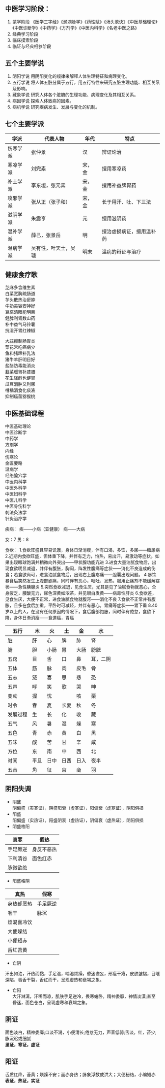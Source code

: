 ## 中医学习阶段：
1. 蒙学阶段
《医学三字经》《濒湖脉学》《药性赋》《汤头歌诀》《中医基础理论》《中医诊断学》《中药学》《方剂学》《中医内科学》《名老中医之路》
2. 经典学习阶段
3. 临床摸索阶段
4. 临证与经典相参阶段

## 五个主要学说
1. 阴阳学说
用阴阳变化的规律来解释人体生理特征和病理变化。
2. 五行学说
将人体五脏分属于五行，用五行特性来研究五脏生理功能、相互关系及影响。
3. 藏象学说
研究人体各个脏腑的生理功能、病理变化及其相互关系。
4. 病因学说
探索人体致病的因素。
5. 病机学说
研究疾病发生、发展与变化的机制。

## 七个主要学派

| 学派     | 代表人物             | 年代   | 特点                     |
|----------|----------------------|--------|--------------------------|
| 伤寒学派 | 张仲景               | 汉     | 辨证论治                 |
| 寒凉学派 | 刘完素               | 宋，金 | 擅用寒凉药               |
| 补土学派 | 李东垣，张元素       | 宋，金 | 擅用补益脾胃药           |
| 攻邪学派 | 张从正（张子和）     | 宋，金 | 长于用汗、吐、下三法     |
| 滋阴学派 | 朱震亨               | 元     | 擅用滋阴药               |
| 温补学派 | 薛己，张景岳         | 明     | 擅治虚损病证，擅用温补药 |
| 温病学派 | 吴有性，叶天士，吴瑭 | 明末   | 温病的辩证与治疗         |

## 健康食疗歌
芝麻多含维生素  
白菜宽胸疏肠道  
芋头散热治瘀肿  
牛奶美容安神好  
豆腐清眼能明目  
健脾利肾数山药  
补中益气马铃薯  
抗湿开胃红辣椒  

大蒜抑制肠胃炎  
菜花常吃癌病少  
鱼和猪蹄补乳法  
猪牛羊肝明目好  
盐醋防毒能消炎  
韭菜暖肾补膝腰  
花生降醇也健胃  
瓜豆消肿又利尿  
柑橘消食化痰液  
抑制癌菌猕猴桃

## 中医基础课程
中医基础理论  
中医诊断学  
中药学  
方剂学  
内经  
伤寒论  
金匮要略  
温病学  
经络腧穴学  
中医内科学  
中医外科学  
中医妇科学  
中医儿科学  
中医骨伤科学  
刺法灸法学  
针灸治疗学

疾病：
疾——小病（亚健康）
病——大病

女：7
男：8

食欲：
1.食欲旺盛且容易饥饿，身体日渐消瘦，伴有口渴，多饮，多尿——糖尿病
2.近期内食欲旺盛，但体重下降，并伴有乏力，怕热，易出汗，易激动等症状。如果出现眼球饱满并稍微向外突出——甲状腺功能亢进
3.进食大量油腻食物后，出现食欲明显减退，并伴有腹胀，胸闷，阵发性腹痛等症状——消化不良造成的伤食；若食欲尚可，进食油腻食物后，出现右上腹疼痛——胆囊出现问题。
4.暴饮暴食后突然发生上腹部剧痛，同时伴有恶心，呕吐，发热，服用止痛剂不能缓解症状——急性胰腺炎
5.突然食欲减退，见食生厌，尤其是见了油腻食物就恶心，全身疲乏，腰酸无力，尿色深黄如浓茶，并见眼白发黄——病毒性肝炎
6.食欲差，见食生厌，大便不正常，进食油腻食物就腹泻——消化不良
7.食欲不正常并有腹胀，且多在食后加重，平卧时可减轻，并伴有恶心，胃痛等症状——胃下垂
8.40岁以上的人，在没有任何原因的情况下，食后腹部饱胀，同时伴有倦怠，食欲下降，身体日渐消瘦——食道癌，胃癌  

| 五行 | 木 | 火 | 土 | 金 | 水 |
|----|---|---|---|---|---|
| 脏 | 肝 | 心 | 脾 | 肺 | 肾 |
| 腑 | 胆 | 小肠 | 胃 | 大肠 | 膀胱 |
| 五窍 | 目 | 舌 | 口 | 鼻 | 耳，二阴 |
| 五体 | 筋 | 脉 | 肉 | 皮毛 | 骨 |
| 五志 | 怒 | 喜 | 思 | 悲 | 恐 |
| 五声 | 呼 | 笑 | 歌 | 哭 | 呻 |
| 变动 | 握 | 忧 |  | 咳 | 栗 |
| 时令 | 春 | 夏 | 长夏 | 秋 | 冬 |
| 发展过程 | 生 | 长 | 化 | 收 | 藏 |
| 五气 | 风 | 暑 | 湿 | 燥 | 寒 |
| 五色 | 青 | 赤 | 黄 | 白 | 黑 |
| 五味 | 酸 | 苦 | 甘 | 辛 | 咸 |
| 方位 | 东 | 南 | 中 | 西 | 北 |
| 时间 | 平旦 | 日中 | 日西 | 日入 | 夜半 |
| 五音 | 角 | 征 | 宫 | 商 | 羽 |

## 阴阳失调
* 阴盛  
阴偏盛（实寒证），阴盛阳衰（虚寒证），阳偏衰（虚寒证），阴阳俱损  
* 阳盛  
阳偏盛（实热证），阳盛阴衰（虚热证），阴偏衰（虚热证），阴阳俱损  
* 阴盛格阳

| 真寒     | 假热       |
|----------|------------|
| 手足厥逆 | 身反不恶热 |
| 下利清谷 | 面色红赤   |
| 脉微欲绝 |            |

* 阳盛格阴

| 真热       | 假寒     |
|------------|----------|
| 身热却恶热 | 手足厥逆 |
| 咽干       | 脉沉     |
| 烦渴喜冷饮 |          |
| 大便燥结   |          |
| 小便短赤   |          |
| 舌红苔黄   |          |

* 亡阴

汗出如油，汗热而黏，手足温，喘渴烦躁，昏迷谵妄，形瘦干瘪，皮肤皱褶，目眶深陷，唇舌干裂，舌红而干，呈现虚热和衰竭之象。  

* 亡阳  
大汗淋漓，汗稀而凉，肌肤手足逆冷，畏寒蜷卧，精神委靡，神情淡漠;甚至昏迷，面色苍白，呈现虚寒和衰竭之象。

## 阴证
面色淡白，精神委靡;口淡不渴，小便清长;倦怠无力，声音低弱;舌淡，红，苔少;脉沉迟或细腻  
**里证，寒证，虚证**

## 阳证
舌质红绛，苔黄；烦躁不安；面赤身热；脉象浮数或洪大；大便秘结，小编短赤  
**表证，热证，实证**